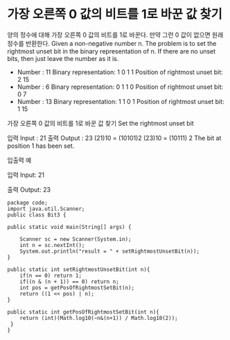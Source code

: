# 가장 오른쪽 0 값의 비트를 1로 바꾼 값 찾기

양의 정수에 대해 가장 오른쪽 0 값의 비트를 1로 바꾼다. 만약 그런 0 값이 없으면 원래 정수를 반환한다.
Given a non-negative number n. The problem is to set the rightmost unset bit in the binary representation of n. If there are no unset bits, then just
leave the number as it is.

- Number : 11 Binary representation: 1 0 1 1 Position of rightmost unset bit: 2 15
- Number : 6 Binary representation: 0 1 1 0 Position of rightmost unset bit: 0 7
- Number : 13 Binary representation: 1 1 0 1 Position of rightmost unset bit: 1 15

가장 오른쪽 0 값의 비트를 1로 바꾼 값 찾기
Set the rightmost unset bit

입력 Input : 21
출력 Output : 23
(21)10 = (10101)2
(23)10 = (10111) 2
The bit at position 1 has been set.

입출력 예 

입력 Input: 21 

출력 Output: 23

```
package code;
import java.util.Scanner;
public class Bit3 {

public static void main(String[] args) {

	Scanner sc = new Scanner(System.in);
	int n = sc.nextInt();
	System.out.println("result = " + setRightmostUnsetBit(n));
}

public static int setRightmostUnsetBit(int n){
    if(n == 0) return 1;
    if((n & (n + 1)) == 0) return n;
    int pos = getPosOfRightmostSetBit(n);
    return ((1 << pos) | n);
}

public static int getPosOfRightmostSetBit(int n){
    return (int)(Math.log10(~n&(n+1)) / Math.log10(2));
 }
}

```